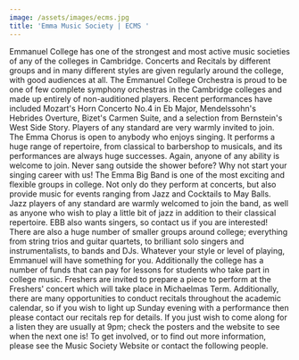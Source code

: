 ```yaml
---
image: /assets/images/ecms.jpg
title: 'Emma Music Society | ECMS '
---
```


Emmanuel College has one of the strongest and most active music societies of any of the colleges in Cambridge. Concerts and Recitals by different groups and in many different styles are given regularly around the college, with good audiences at all.
The Emmanuel College Orchestra is proud to be one of few complete symphony orchestras in the Cambridge colleges and made up entirely of non-auditioned players. Recent performances have included Mozart's Horn Concerto No.4 in Eb Major, Mendelssohn's Hebrides Overture, Bizet's Carmen Suite, and a selection from Bernstein's West Side Story. Players of any standard are very warmly invited to join.
The Emma Chorus is open to anybody who enjoys singing. It performs a huge range of repertoire, from classical to barbershop to musicals, and its performances are always huge successes. Again, anyone of any ability is welcome to join. Never sang outside the shower before? Why not start your singing career with us!
The Emma Big Band is one of the most exciting and flexible groups in college. Not only do they perform at concerts, but also provide music for events ranging from Jazz and Cocktails to May Balls. Jazz players of any standard are warmly welcomed to join the band, as well as anyone who wish to play a little bit of jazz in addition to their classical repertoire. EBB also wants singers, so contact us if you are interested!
There are also a huge number of smaller groups around college; everything from string trios and guitar quartets, to brilliant solo singers and instrumentalists, to bands and DJs. Whatever your style or level of playing, Emmanuel will have something for you. Additionally the college has a number of funds that can pay for lessons for students who take part in college music.
Freshers are invited to prepare a piece to perform at the Freshers' concert which will take place in Michaelmas Term. Additionally, there are many opportunities to conduct recitals throughout the academic calendar, so if you wish to light up Sunday evening with a performance then please contact our recitals rep for details. If you just wish to come along for a listen they are usually at 9pm; check the posters and the website to see when the next one is!
To get involved, or to find out more information, please see the Music Society Website or contact the following people.

